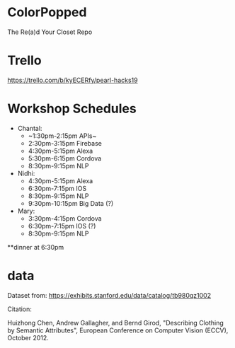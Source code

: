 # ColorPopped
The Re(a)d Your Closet Repo

# Trello 
https://trello.com/b/kyECERfy/pearl-hacks19

# Workshop Schedules
- Chantal:
  - ~1:30pm-2:15pm APIs~
  - 2:30pm-3:15pm Firebase
  - 4:30pm-5:15pm Alexa
  - 5:30pm-6:15pm Cordova
  - 8:30pm-9:15pm NLP
- Nidhi:
  - 4:30pm-5:15pm Alexa
  - 6:30pm-7:15pm IOS
  - 8:30pm-9:15pm NLP
  - 9:30pm-10:15pm Big Data (?)
- Mary: 
  - 3:30pm-4:15pm Cordova
  - 6:30pm-7:15pm IOS (?)
  - 8:30pm-9:15pm NLP
  
**dinner at 6:30pm


# data
Dataset from:
https://exhibits.stanford.edu/data/catalog/tb980qz1002

Citation:

Huizhong Chen, Andrew Gallagher, and Bernd Girod, "Describing Clothing by Semantic Attributes", European Conference on Computer Vision (ECCV), October 2012.
